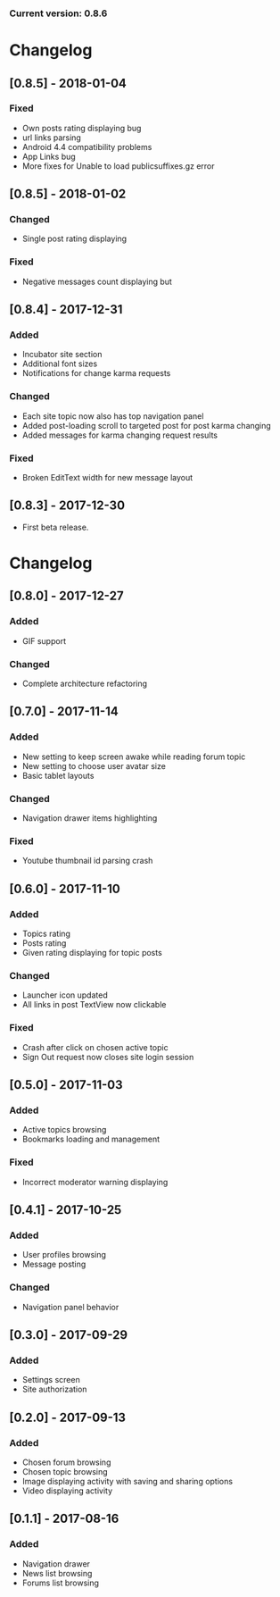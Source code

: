 ### Current version: 0.8.6

# Changelog
## [0.8.5] - 2018-01-04
### Fixed
- Own posts rating displaying bug
- url links parsing
- Android 4.4 compatibility problems
- App Links bug
- More fixes for Unable to load publicsuffixes.gz error

## [0.8.5] - 2018-01-02
### Changed
- Single post rating displaying

### Fixed
- Negative messages count displaying but

## [0.8.4] - 2017-12-31
### Added
- Incubator site section
- Additional font sizes
- Notifications for change karma requests

### Changed
- Each site topic now also has top navigation panel
- Added post-loading scroll to targeted post for post karma changing
- Added messages for karma changing request results

### Fixed
- Broken EditText width for new message layout

## [0.8.3] - 2017-12-30
- First beta release.

# Changelog
## [0.8.0] - 2017-12-27
### Added
- GIF support

### Changed
- Complete architecture refactoring

## [0.7.0] - 2017-11-14
### Added
- New setting to keep screen awake while reading forum topic
- New setting to choose user avatar size
- Basic tablet layouts

### Changed
- Navigation drawer items highlighting

### Fixed
- Youtube thumbnail id parsing crash

## [0.6.0] - 2017-11-10
### Added
- Topics rating
- Posts rating
- Given rating displaying for topic posts

### Changed
- Launcher icon updated
- All links in post TextView now clickable

### Fixed
- Crash after click on chosen active topic
- Sign Out request now closes site login session

## [0.5.0] - 2017-11-03
### Added
- Active topics browsing
- Bookmarks loading and management

### Fixed
- Incorrect moderator warning displaying


## [0.4.1] - 2017-10-25
### Added
- User profiles browsing
- Message posting

### Changed
- Navigation panel behavior

## [0.3.0] - 2017-09-29
### Added
- Settings screen
- Site authorization

## [0.2.0] - 2017-09-13
### Added
- Chosen forum browsing
- Chosen topic browsing
- Image displaying activity with saving and sharing options
- Video displaying activity


## [0.1.1] - 2017-08-16
### Added
- Navigation drawer
- News list browsing
- Forums list browsing
